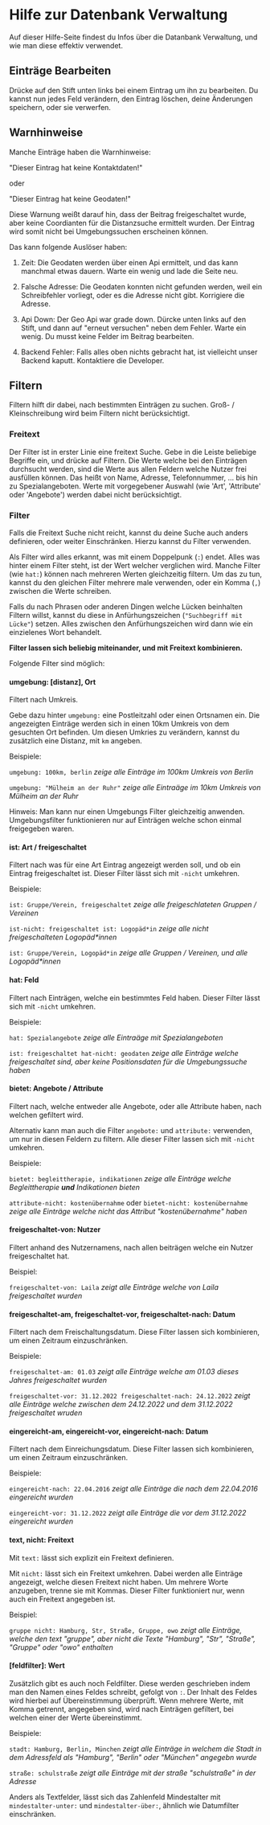 # Hilfe zur Datenbank Verwaltung

Auf dieser Hilfe-Seite findest du Infos über die Datanbank Verwaltung, und wie man diese effektiv verwendet.

## Einträge Bearbeiten

Drücke auf den Stift unten links bei einem Eintrag um ihn zu bearbeiten.
Du kannst nun jedes Feld verändern, den Eintrag löschen, deine Änderungen speichern, oder sie verwerfen.

## Warnhinweise

Manche Einträge haben die Warnhinweise:

"Dieser Eintrag hat keine Kontaktdaten!"

oder

"Dieser Eintrag hat keine Geodaten!"

Diese Warnung weißt darauf hin, dass der Beitrag freigeschaltet wurde,
aber keine Coordianten für die Distanzsuche ermittelt wurden.
Der Eintrag wird somit nicht bei Umgebungssuchen erscheinen können.

Das kann folgende Auslöser haben:

1. Zeit: Die Geodaten werden über einen Api ermittelt, und das kann manchmal etwas dauern. Warte ein wenig und lade die Seite neu.

2. Falsche Adresse: Die Geodaten konnten nicht gefunden werden, weil ein Schreibfehler vorliegt, oder es die Adresse nicht gibt. Korrigiere die Adresse.

3. Api Down: Der Geo Api war grade down. Dürcke unten links auf den Stift, und dann auf "erneut versuchen" neben dem Fehler. Warte ein wenig. Du musst keine Felder im Beitrag bearbeiten.

4. Backend Fehler: Falls alles oben nichts gebracht hat, ist vielleicht unser Backend kaputt. Kontaktiere die Developer.

## Filtern

Filtern hilft dir dabei, nach bestimmten Einträgen zu suchen.
Groß- / Kleinschreibung wird beim Filtern nicht berücksichtigt.

### Freitext

Der Filter ist in erster Linie eine freitext Suche. Gebe in die Leiste beliebige Begriffe ein, und drücke auf Filtern.
Die Werte welche bei den Einträgen durchsucht werden, sind die Werte aus allen Feldern welche Nutzer frei ausfüllen können.
Das heißt von Name, Adresse, Telefonnummer, ... bis hin zu Spezialangeboten. Werte mit vorgegebener Auswahl (wie 'Art', 'Attribute' oder 'Angebote') werden dabei nicht berücksichtigt.

### Filter

Falls die Freitext Suche nicht reicht, kannst du deine Suche auch anders definieren, oder weiter Einschränken.
Hierzu kannst du Filter verwenden.

Als Filter wird alles erkannt, was mit einem Doppelpunk (`:`) endet.
Alles was hinter einem Filter steht, ist der Wert welcher verglichen wird. Manche Filter (wie `hat:`) können nach mehreren Werten gleichzeitig filtern.
Um das zu tun, kannst du den gleichen Filter mehrere male verwenden, oder ein Komma (`,`) zwischen die Werte schreiben.

Falls du nach Phrasen oder anderen Dingen welche Lücken beinhalten Filtern willst, kannst du diese in Anfürhungszeichen (`"Suchbegriff mit Lücke"`) setzen.
Alles zwischen den Anfürhungszeichen wird dann wie ein einzielenes Wort behandelt.

__Filter lassen sich beliebig miteinander, und mit Freitext kombinieren.__

Folgende Filter sind möglich:

#### umgebung: [distanz], Ort

Filtert nach Umkreis.

Gebe dazu hinter `umgebung:` eine Postleitzahl oder einen Ortsnamen ein.
Die angezeigten Einträge werden sich in einen 10km Umkreis von dem gesuchten Ort befinden.
Um diesen Umkries zu verändern, kannst du zusätzlich eine Distanz, mit `km` angeben.

Beispiele:

`umgebung: 100km, berlin` _zeige alle Einträge im 100km Umkreis von Berlin_

`umgebung: "Mülheim an der Ruhr"` _zeige alle Eintraäge im 10km Umkreis von Mülheim an der Ruhr_

Hinweis: Man kann nur einen Umgebungs Filter gleichzeitig anwenden. Umgebungsfilter funktionieren nur auf Einträgen welche schon einmal freigegeben waren.

#### ist: Art / freigeschaltet

Filtert nach was für eine Art Eintrag angezeigt werden soll, und ob ein Eintrag freigeschaltet ist.
Dieser Filter lässt sich mit `-nicht` umkehren.

Beispiele:

`ist: Gruppe/Verein, freigeschaltet` _zeige alle freigeschlateten Gruppen / Vereinen_

`ist-nicht: freigeschaltet ist: Logopäd*in` _zeige alle nicht freigeschalteten Logopäd*innen_

`ist: Gruppe/Verein, Logopäd*in` _zeige alle Gruppen / Vereinen, und alle Logopäd*innen_

#### hat: Feld

Filtert nach Einträgen, welche ein bestimmtes Feld haben. Dieser Filter lässt sich mit `-nicht` umkehren.

Beispiele:

`hat: Spezialangebote` _zeige alle Eintraäge mit Spezialangeboten_

`ist: freigeschaltet hat-nicht: geodaten` _zeige alle Einträge welche freigeschaltet sind, aber keine Positionsdaten für die Umgebungssuche haben_

#### bietet: Angebote / Attribute

Filtert nach, welche entweder alle Angebote, oder alle Attribute haben, nach welchen gefiltert wird.

Alternativ kann man auch die Filter `angebote:` und `attribute:` verwenden, um nur in diesen Feldern zu filtern.
Alle dieser Filter lassen sich mit `-nicht` umkehren.

Beispiele:

`bietet: begleittherapie, indikationen` _zeige alle Einträge welche Begleittherapie **und** Indikationen bieten_

`attribute-nicht: kostenübernahme` oder `bietet-nicht: kostenübernahme` _zeige alle Einträge welche nicht das Attribut "kostenübernahme" haben_

#### freigeschaltet-von: Nutzer

Filtert anhand des Nutzernamens, nach allen beiträgen welche ein Nutzer freigeschaltet hat.

Beispiel:

`freigeschaltet-von: Laila` _zeigt alle Einträge welche von Laila freigeschaltet wurden_

#### freigeschaltet-am, freigeschaltet-vor, freigeschaltet-nach: Datum

Filtert nach dem Freischaltungsdatum.
Diese Filter lassen sich kombinieren, um einen Zeitraum einzuschränken.

Beispiele:

`freigeschaltet-am: 01.03` _zeigt alle Einträge welche am 01.03 dieses Jahres freigeschaltet wurden_

`freigeschaltet-vor: 31.12.2022 freigeschaltet-nach: 24.12.2022` _zeigt alle Einträge welche zwischen dem 24.12.2022 und dem 31.12.2022 freigeschaltet wruden_

#### eingereicht-am, eingereicht-vor, eingereicht-nach: Datum

Filtert nach dem Einreichungsdatum.
Diese Filter lassen sich kombinieren, um einen Zeitraum einzuschränken.

Beispiele:

`eingereicht-nach: 22.04.2016` _zeigt alle Einträge die nach dem 22.04.2016 eingereicht wurden_

`eingereicht-vor: 31.12.2022` _zeigt alle Einträge die vor dem 31.12.2022 eingereicht wurden_

#### text, nicht: Freitext

Mit `text:` lässt sich explizit ein Freitext definieren.

Mit `nicht:` lässt sich ein Freitext umkehren. Dabei werden alle Einträge angezeigt, welche diesen Freitext nicht haben.
Um mehrere Worte anzugeben, trenne sie mit Kommas. Dieser Filter funktioniert nur, wenn auch ein Freitext angegeben ist.

Beispiel:

`gruppe nicht: Hamburg, Str, Straße, Gruppe, owo` _zeigt alle Einträge, welche den text "gruppe", aber nicht die Texte "Hamburg", "Str", "Straße", "Gruppe" oder "owo" enthalten_

#### [feldfilter]: Wert

Zusätzlich gibt es auch noch Feldfilter. Diese werden geschrieben indem man den Namen eines Feldes schreibt, gefolgt von `:`.
Der Inhalt des Feldes wird hierbei auf Übereinstimmung überprüft. Wenn mehrere Werte, mit Komma getrennt, angegeben sind, wird nach Einträgen gefiltert, bei welchen einer der Werte übereinstimmt.

Beispiele:

`stadt: Hamburg, Berlin, München` _zeigt alle Einträge in welchem die Stadt in dem Adressfeld als "Hamburg", "Berlin" oder "München" angegebn wurde_

`straße: schulstraße` _zeigt alle Einträge mit der straße "schulstraße" in der Adresse_

Anders als Textfelder, lässt sich das Zahlenfeld Mindestalter mit `mindestalter-unter:` und `mindestalter-über:`, ähnlich wie Datumfilter einschränken.
